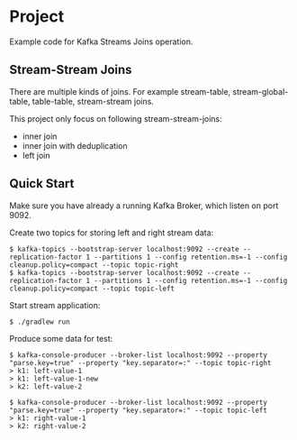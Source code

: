 # Project 
Example code for Kafka Streams Joins operation.

## Stream-Stream Joins 
There are multiple kinds of joins. For example stream-table, stream-global-table, table-table, stream-stream joins.

This project only focus on following stream-stream-joins: 
* inner join
* inner join with deduplication
* left join

## Quick Start
Make sure you have already a running Kafka Broker, which listen on port 9092.

Create two topics for storing left and right stream data:

    $ kafka-topics --bootstrap-server localhost:9092 --create --replication-factor 1 --partitions 1 --config retention.ms=-1 --config cleanup.policy=compact --topic topic-right
    $ kafka-topics --bootstrap-server localhost:9092 --create --replication-factor 1 --partitions 1 --config retention.ms=-1 --config cleanup.policy=compact --topic topic-left

Start stream application:

    $ ./gradlew run

Produce some data for test:

    $ kafka-console-producer --broker-list localhost:9092 --property "parse.key=true" --property "key.separator=:" --topic topic-right
    > k1: left-value-1
    > k1: left-value-1-new
    > k2: left-value-2
    
    $ kafka-console-producer --broker-list localhost:9092 --property "parse.key=true" --property "key.separator=:" --topic topic-left
    > k1: right-value-1
    > k2: right-value-2
